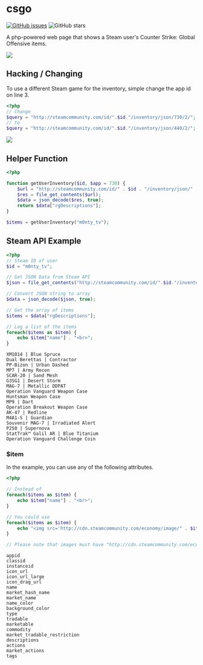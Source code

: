 # csgo

[![GitHub issues](https://img.shields.io/github/issues-raw/montyanderson/csgo.svg)](https://github.com/montyanderson/csgo/issues)
![GitHub stars](https://img.shields.io/github/stars/montyanderson/csgo.svg?style=social&label=Star)

A php-powered web page that shows a Steam user's Counter Strike: Global Offensive items.

![](http://i.imgur.com/z0daY2d.jpg)

## Hacking / Changing

To use a different Steam game for the inventory, simple change the app id on line 3.

``` php
<?php
// Change
$query = "http://steamcommunity.com/id/".$id."/inventory/json/730/2/";
// to
$query = "http://steamcommunity.com/id/".$id."/inventory/json/440/2/";
```

![](http://i.imgur.com/LpVHXZv.jpg)

## Helper Function

``` php
<?php

function getUserInventory($id, $app = 730) {
    $url = "http://steamcommunity.com/id/" . $id . "/inventory/json/" . $app . "/2/";
    $res = file_get_contents($url);
    $data = json_decode($res, true);
    return $data["rgDescriptions"];
}

$items = getUserInventory("m0nty_tv");

```

## Steam API Example

``` php
<?php
// Steam ID of user
$id = "m0nty_tv";

// Get JSON Data from Steam API
$json = file_get_contents("http://steamcommunity.com/id/".$id."/inventory/json/730/2/");

// Convert JSON string to array
$data = json_decode($json, true);

// Get the array of items
$items = $data["rgDescriptions"];

// Log a list of the items
foreach($items as $item) {
    echo $item["name"] . "<br>";
}
```

```
XM1014 | Blue Spruce
Dual Berettas | Contractor
PP-Bizon | Urban Dashed
MP7 | Army Recon
SCAR-20 | Sand Mesh
G3SG1 | Desert Storm
MAG-7 | Metallic DDPAT
Operation Vanguard Weapon Case
Huntsman Weapon Case
MP9 | Dart
Operation Breakout Weapon Case
AK-47 | Redline
M4A1-S | Guardian
Souvenir MAG-7 | Irradiated Alert
P250 | Supernova
StatTrak™ Galil AR | Blue Titanium
Operation Vanguard Challenge Coin
```

### $item

In the example, you can use any of the following attributes.

``` php
<?php

// Instead of
foreach($items as $item) {
    echo $item["name"] . "<br>";
}

// You could use
foreach($items as $item) {
    echo "<img src='http://cdn.steamcommunity.com/economy/image/" . $item["icon_url_large"] . "'><br>";
}

// Please note that images must have "http://cdn.steamcommunity.com/economy/image/" prepended before $item["icon_url_large"]
```

```
appid
classid
instanceid
icon_url
icon_url_large
icon_drag_url
name
market_hash_name
market_name
name_color
background_color
type
tradable
marketable
commodity
market_tradable_restriction
descriptions
actions
market_actions
tags
```
